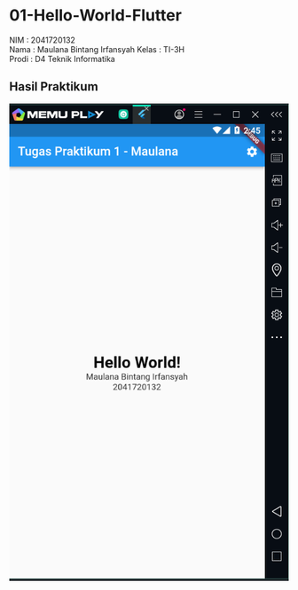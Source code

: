 # 01-Hello-World-Flutter

NIM   : 2041720132 <br>
Nama  : Maulana Bintang Irfansyah
Kelas : TI-3H <br>
Prodi : D4 Teknik Informatika <br>

## Hasil Praktikum

![image](assets/images/Tugas1.PNG)
